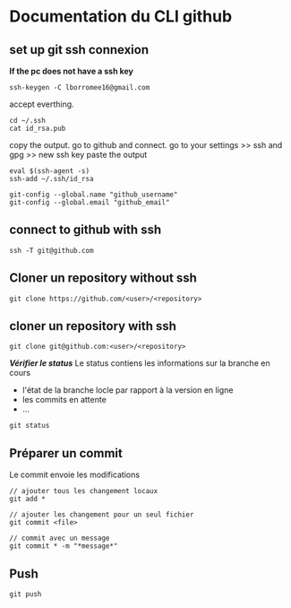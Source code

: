# Documentation du CLI github

## set up git ssh connexion

**If the pc does not have a ssh key**

```
ssh-keygen -C lborromee16@gmail.com
```

accept everthing.

```
cd ~/.ssh
cat id_rsa.pub
```

copy the output.
go to github and connect.
go to your settings >> ssh and gpg  >> new ssh key
paste the output

```
eval $(ssh-agent -s)
ssh-add ~/.ssh/id_rsa

git-config --global.name "github_username"
git-config --global.email "github_email"

```

## connect to github with ssh
```
ssh -T git@github.com
```


## Cloner un repository without ssh
```
git clone https://github.com/<user>/<repository>
```

## cloner un repository with ssh

```
git clone git@github.com:<user>/<repository>
```

***Vérifier le status***
Le status contiens les informations sur la branche en cours
  - l'état de la branche locle par rapport à la version en ligne
  - les commits en attente
  - ...

```
git status
```

## Préparer un commit
Le commit envoie les modifications
```
// ajouter tous les changement locaux
git add *

// ajouter les changement pour un seul fichier
git commit <file>

// commit avec un message
git commit * -m "*message*"
```

## Push
```
git push
```
